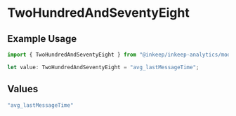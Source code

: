 # TwoHundredAndSeventyEight

## Example Usage

```typescript
import { TwoHundredAndSeventyEight } from "@inkeep/inkeep-analytics/models/operations";

let value: TwoHundredAndSeventyEight = "avg_lastMessageTime";
```

## Values

```typescript
"avg_lastMessageTime"
```